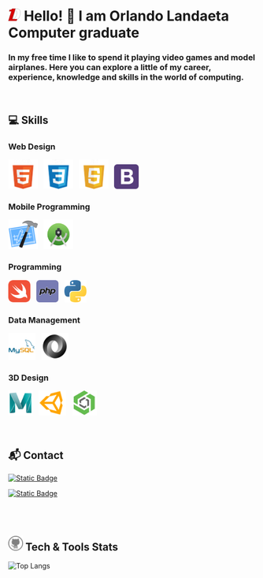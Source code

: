 # <a href="https://landaetadev.github.io"><img width="25px" src="./assets/images/WebLogo.webp"></a>  Hello! 👋 I am Orlando Landaeta <br> Computer graduate

### In my free time I like to spend it playing video games and model airplanes. Here you can explore a little of my career, experience, knowledge and skills in the world of computing.
<br>

## 💻 Skills

### Web Design
<div>
    <img height="60" src="./assets/icons/webDesign/HTML.png" /> &nbsp
    <img height="60" src="./assets/icons/webDesign/CSS.png" /> &nbsp
    <img height="60" src="./assets/icons/webDesign/JS.png" /> &nbsp
    <img height="50" src="./assets/icons/webDesign/bootstrap.svg" /> &nbsp
</div>

### Mobile Programming
<div>
    <img height="60" src="./assets/icons/mobileProgramming/xcode.svg" /> &nbsp
    <img height="60" src="./assets/icons/mobileProgramming/androidstudio.svg" /> &nbsp
</div>

### Programming
<div>
    <img height="45" src="./assets/icons/programming/swift.svg" /> &nbsp
    <img height="45" src="./assets/icons/programming/php.svg" /> &nbsp
    <img height="45" src="./assets/icons/programming/python.svg" /> &nbsp
</div>


### Data Management
<div>
    <img height="55" src="./assets/icons/dataManagement/mysql.svg" /> &nbsp
    <img height="55" src="./assets/icons/dataManagement/json.svg" /> &nbsp
</div>

### 3D Design
<div>
    <img height="50" src="./assets/icons/3DDesign/maya.svg" /> &nbsp
    <img height="50" src="./assets/icons/3DDesign/unity.svg" /> &nbsp
    <img height="50" src="./assets/icons/3DDesign/onshape.png" /> &nbsp
</div>
<br>
<br>

## 📬 Contact

[![Static Badge](https://img.shields.io/badge/PORTFOLIO-www.landaetadev.com-DB0000?style=for-the-badge&logo=dev.to&logoColor=white&labelColor=000000)](https://www.landaetadev.com)

[![Static Badge](https://img.shields.io/badge/linkedin-olandaeta-0077B5?style=for-the-badge&logo=linkedin&logoColor=white&labelColor=000000)](https://www.linkedin.com/in/olandaeta/)

<br>
<br>

## <img width=30px src="./assets/icons/github.svg"/> Tech & Tools Stats 

![Top Langs](https://github-readme-stats-eight-theta.vercel.app/api/top-langs/?username=landaetadev&layout=compact&langs_count=10&bg_color=A4A4A4&text_color=041422&title_color=041422&text_bold=true&theme=react)

<br>

